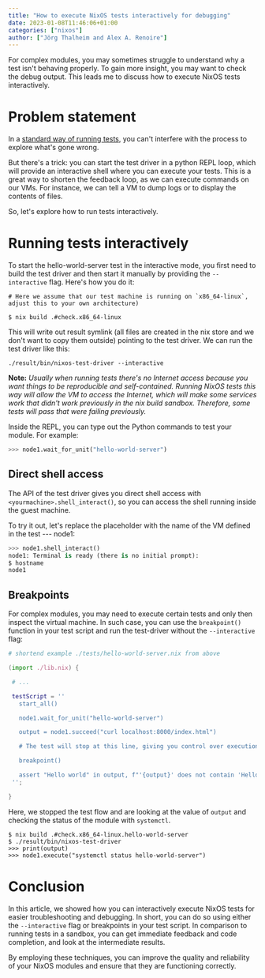 ```yaml
---
title: "How to execute NixOS tests interactively for debugging"
date: 2023-01-08T11:46:06+01:00
categories: ["nixos"]
author: ["Jörg Thalheim and Alex A. Renoire"]
---
```


For complex modules, you may sometimes struggle to understand why a test isn't
behaving properly. To gain more insight, you may want to check the debug output.
This leads me to discuss how to execute NixOS tests interactively.

# Problem statement

In a [standard way of running tests](nixos-tests.md), you can't interfere with
the process to explore what's gone wrong.

But there's a trick: you can start the test driver in a python REPL loop, which
will provide an interactive shell where you can execute your tests. This is a
great way to shorten the feedback loop, as we can execute commands on our VMs.
For instance, we can tell a VM to dump logs or to display the contents of files.

So, let's explore how to run tests interactively.

# Running tests interactively

To start the hello-world-server test in the interactive mode, you first need to
build the test driver and then start it manually by providing the
`--interactive` flag. Here's how you do it:

```console
# Here we assume that our test machine is running on `x86_64-linux`, adjust this to your own architecture)

$ nix build .#check.x86_64-linux
```

This will write out result symlink (all files are created in the nix store and
we don't want to copy them outside) pointing to the test driver. We can run the
test driver like this:

```console
./result/bin/nixos-test-driver --interactive
```

**Note:** _Usually when running tests there's no Internet access because you
want things to be reproducible and self-contained. Running NixOS tests this way
will allow the VM to access the Internet, which will make some services work
that didn't work previously in the nix build sandbox. Therefore, some tests will
pass that were failing previously._

Inside the REPL, you can type out the Python commands to test your module. For
example:

```python
>>> node1.wait_for_unit("hello-world-server")
```

## Direct shell access

The API of the test driver gives you direct shell access with
`<yourmachine>.shell_interact()`, so you can access the shell running inside the
guest machine.

To try it out, let's replace the placeholder with the name of the VM defined in
the test --- node1:

```py
>>> node1.shell_interact()
node1: Terminal is ready (there is no initial prompt):
$ hostname
node1
```

## Breakpoints

For complex modules, you may need to execute certain tests and only then inspect
the virtual machine. In such case, you can use the `breakpoint()` function in
your test script and run the test-driver without the `--interactive` flag:

```nix
# shortend example ./tests/hello-world-server.nix from above

(import ./lib.nix) {

 # ...

 testScript = ''
   start_all()

   node1.wait_for_unit("hello-world-server")

   output = node1.succeed("curl localhost:8000/index.html")

   # The test will stop at this line, giving you control over execution.

   breakpoint()

   assert "Hello world" in output, f"'{output}' does not contain 'Hello world'"
 '';

}
```

Here, we stopped the test flow and are looking at the value of `output` and
checking the status of the module with `systemctl`.

```console
$ nix build .#check.x86_64-linux.hello-world-server
$ ./result/bin/nixos-test-driver
>>> print(output)
>>> node1.execute("systemctl status hello-world-server")
```

# Conclusion

In this article, we showed how you can interactively execute NixOS tests for
easier troubleshooting and debugging. In short, you can do so using either the
`--interactive` flag or breakpoints in your test script. In comparison to
running tests in a sandbox, you can get immediate feedback and code completion,
and look at the intermediate results.

By employing these techniques, you can improve the quality and reliability of
your NixOS modules and ensure that they are functioning correctly.
